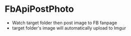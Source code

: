 # FbApiPostPhoto
- Watch target folder then post image to FB fanpage
- target folder's image will automatically upload to Imgur
